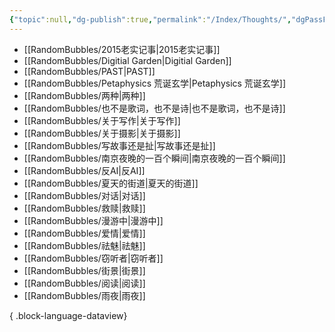 ```yaml
---
{"topic":null,"dg-publish":true,"permalink":"/Index/Thoughts/","dgPassFrontmatter":true,"noteIcon":""}
---
```


- [[RandomBubbles/2015老实记事\|2015老实记事]]
- [[RandomBubbles/Digitial Garden\|Digitial Garden]]
- [[RandomBubbles/PAST\|PAST]]
- [[RandomBubbles/Petaphysics 荒诞玄学\|Petaphysics 荒诞玄学]]
- [[RandomBubbles/两种\|两种]]
- [[RandomBubbles/也不是歌词，也不是诗\|也不是歌词，也不是诗]]
- [[RandomBubbles/关于写作\|关于写作]]
- [[RandomBubbles/关于摄影\|关于摄影]]
- [[RandomBubbles/写故事还是扯\|写故事还是扯]]
- [[RandomBubbles/南京夜晚的一百个瞬间\|南京夜晚的一百个瞬间]]
- [[RandomBubbles/反AI\|反AI]]
- [[RandomBubbles/夏天的街道\|夏天的街道]]
- [[RandomBubbles/对话\|对话]]
- [[RandomBubbles/救赎\|救赎]]
- [[RandomBubbles/漫游中\|漫游中]]
- [[RandomBubbles/爱情\|爱情]]
- [[RandomBubbles/祛魅\|祛魅]]
- [[RandomBubbles/窃听者\|窃听者]]
- [[RandomBubbles/街景\|街景]]
- [[RandomBubbles/阅读\|阅读]]
- [[RandomBubbles/雨夜\|雨夜]]

{ .block-language-dataview}
